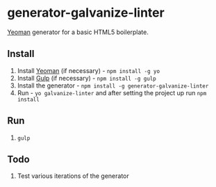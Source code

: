 # generator-galvanize-linter

[Yeoman](http://yeoman.io) generator for a basic HTML5 boilerplate.

## Install

1. Install [Yeoman](http://yeoman.io) (if necessary) - `npm install -g yo`
1. Install [Gulp](http://gulpjs.com/) (if necessary) - `npm install -g gulp`
1. Install the generator - `npm install -g generator-galvanize-linter`
1. Run - `yo galvanize-linter` and after setting the project up run `npm install`

## Run

1. `gulp`

## Todo

1. Test various iterations of the generator
